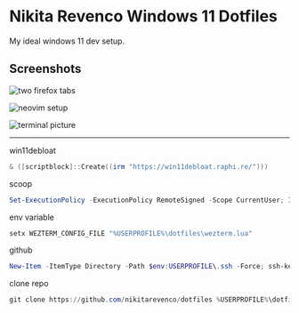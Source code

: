 # Nikita Revenco Windows 11 Dotfiles

My ideal windows 11 dev setup.

## Screenshots

![two firefox tabs](https://github.com/user-attachments/assets/7cd6c6db-758c-4dd1-ac09-7583d6f768f9)

![neovim setup](https://github.com/user-attachments/assets/7cd00475-b671-4658-a168-6bd11327ab45)

![terminal picture](https://github.com/user-attachments/assets/c55860f9-87c2-4b3e-9c2f-26e3d7c9448c)


---
 
win11debloat

```powershell
& ([scriptblock]::Create((irm "https://win11debloat.raphi.re/")))
```

scoop

```powershell
Set-ExecutionPolicy -ExecutionPolicy RemoteSigned -Scope CurrentUser; Invoke-RestMethod -Uri https://get.scoop.sh | Invoke-Expression ; scoop bucket add extras ; scoop bucket add nerd-fonts ; scoop install 7zip autohotkey bat clink deno diff-so-fancy duf dust eza fd firefox fzf git go grep gron imagemagick JetBrainsMono-NF jq lazygit lua make neovim nodejs nomino pnpm poppler python qbittorrent ripgrep s sd sharex wezterm yazi zig zoxide jid yq doggo gping
```

env variable

```powershell
setx WEZTERM_CONFIG_FILE "%USERPROFILE%\dotfiles\wezterm.lua"
```

github

```powershell
New-Item -ItemType Directory -Path $env:USERPROFILE\.ssh -Force; ssh-keygen -t ed25519 -f "$env:USERPROFILE\.ssh\id_ed25519" -N '""' ; type "$env:USERPROFILE\.ssh\id_ed25519.pub" | clip
```

clone repo

```powershell
git clone https://github.com/nikitarevenco/dotfiles %USERPROFILE%\dotfiles
```
